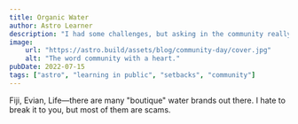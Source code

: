 ```yaml
---
title: Organic Water 
author: Astro Learner
description: "I had some challenges, but asking in the community really helped!"
image: 
    url: "https://astro.build/assets/blog/community-day/cover.jpg"
    alt: "The word community with a heart."
pubDate: 2022-07-15
tags: ["astro", "learning in public", "setbacks", "community"]
---
```


Fiji, Evian, Life—there are many "boutique" water brands out there. I hate to break it to you, but most of them are scams.
